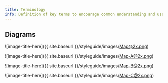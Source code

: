 ```yaml
---
title: Terminology
info: Definition of key terms to encourage common understanding and usage.
---
```


## Diagrams

![image-title-here]({{ site.baseurl }}/styleguide/images/Map@2x.png)

![image-title-here]({{ site.baseurl }}/styleguide/images/Map-A@2x.png)

![image-title-here]({{ site.baseurl }}/styleguide/images/Map-B@2x.png)

![image-title-here]({{ site.baseurl }}/styleguide/images/Map-C@2x.png)
